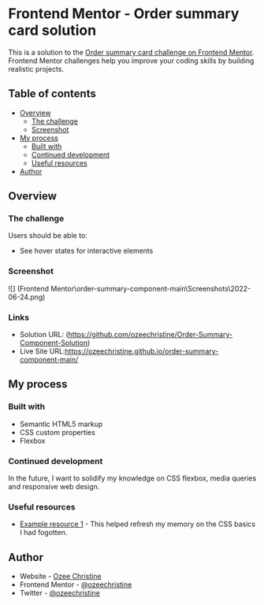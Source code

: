 # Frontend Mentor - Order summary card solution

This is a solution to the [Order summary card challenge on Frontend Mentor](https://www.frontendmentor.io/challenges/order-summary-component-QlPmajDUj). Frontend Mentor challenges help you improve your coding skills by building realistic projects. 

## Table of contents

- [Overview](#overview)
  - [The challenge](#the-challenge)
  - [Screenshot](#screenshot)
- [My process](#my-process)
  - [Built with](#built-with)
  - [Continued development](#continued-development)
  - [Useful resources](#useful-resources)
- [Author](#author)



## Overview

### The challenge

Users should be able to:

- See hover states for interactive elements

### Screenshot

![] (Frontend Mentor\order-summary-component-main\Screenshots\2022-06-24.png)


### Links

- Solution URL: (https://github.com/ozeechristine/Order-Summary-Component-Solution)
- Live Site URL:https://ozeechristine.github.io/order-summary-component-main/

## My process

### Built with

- Semantic HTML5 markup
- CSS custom properties
- Flexbox


### Continued development

In the future, I want to solidify my knowledge on CSS flexbox, media queries and responsive web design. 


### Useful resources

- [Example resource 1](https://www.w3schools.com) - This helped refresh my memory on the CSS basics I had fogotten. 


## Author

- Website - [Ozee Christine](https://www.frontendmentor.io/profile/ozeechristine)
- Frontend Mentor - [@ozeechristine](https://www.frontendmentor.io/profile/ozeechristine)
- Twitter - [@ozeechristine](https://www.twitter.com/ozeechristine)



